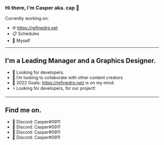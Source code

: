 ### Hi there, i'm Casper aka. cap 👋 

Currently working on:
- 🌐 https://refinedrp.net
- 📋 Schedules
- 🤠 Myself

---
## I'm a Leading Manager and a Graphics Designer.

- 🌱 Looking for developers.
- 👯 I’m looking to collaborate with other content creators
- 🥅 2022 Goals: https://refinedrp.net/ is on my mind.
- ⚡ Looking for developers, for our project!

---

## Find me on.

- 🌿 Discord: Casper#0911
- 🌿 Discord: Casper#0911
- 🌿 Discord: Casper#0911
- 🌿 Discord: Casper#0911

